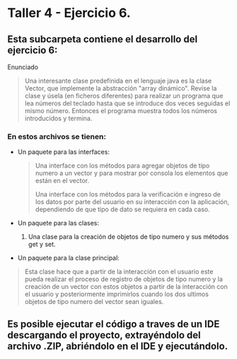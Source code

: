 # Taller 4 - Ejercicio 6.
## Esta subcarpeta contiene el desarrollo del ejercicio 6:
Enunciado
> Una interesante clase predefinida en el lenguaje java es la clase Vector, que implemente la abstracción "array dinámico". Revise la clase y úsela (en ficheros diferentes) para realizar un programa que lea números del teclado hasta que se introduce dos veces seguidas el mismo número. Entonces el programa muestra todos los números introducidos y termina.

### En estos archivos se tienen:
* Un paquete para las interfaces:
  > Una interface con los métodos para agregar objetos de tipo numero a un vector y para mostrar por consola los elementos que están en el vector.
  > 
  > Una interface con los métodos para la verificación e ingreso de los datos por parte del usuario en su interacción con la aplicación, dependiendo de que tipo de dato se requiera en cada caso.

* Un paquete para las clases:
  1. Una clase para la creación de objetos de tipo numero y sus métodos get y set.
 
* Un paquete para la clase principal:
> Esta clase hace que a partir de la interacción con el usuario este pueda realizar el proceso de registro de objetos de tipo numero y la creación de un vector con estos objetos a partir  de la interacción con el usuario y posteriormente imprimirlos cuando  los dos ultimos objetos de tipo numero del vector sean iguales.
> 
## Es posible ejecutar el código a traves de un IDE descargando el proyecto, extrayéndolo del archivo .ZIP, abriéndolo en el IDE y ejecutándolo.

